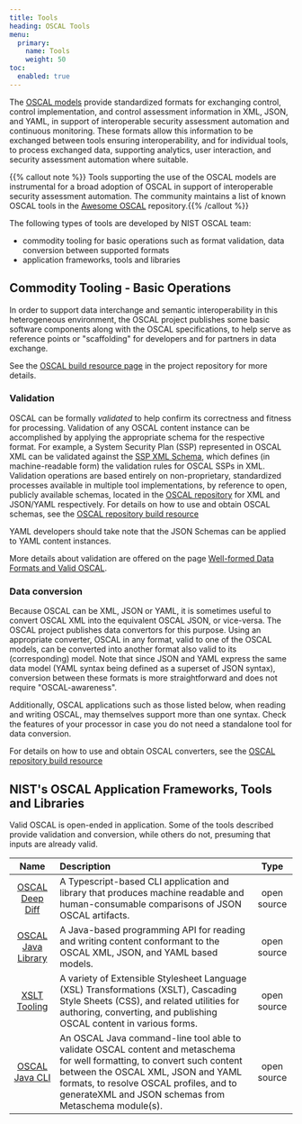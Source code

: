 ```yaml
---
title: Tools
heading: OSCAL Tools
menu:
  primary:
    name: Tools
    weight: 50
toc:
  enabled: true
---
```


The [OSCAL models](/concepts/layer/) provide standardized formats for exchanging control, control implementation, and control assessment information in XML, JSON, and YAML, in support of interoperable security assessment automation and continuous monitoring. These formats allow this information to be exchanged between tools ensuring interoperability, and for individual tools, to process exchanged data, supporting analytics, user interaction, and security assessment automation where suitable.

{{% callout note %}} Tools supporting the use of the OSCAL models are instrumental for a broad adoption of OSCAL in support of interoperable security assessment automation.  The community maintains a list of known OSCAL tools in the [Awesome OSCAL](https://github.com/oscal-club/awesome-oscal) repository.{{% /callout %}}

The following types of tools are developed by NIST OSCAL team:
- commodity tooling for basic operations such as format validation, data conversion between supported formats
- application frameworks, tools and libraries

## Commodity Tooling - Basic Operations

In order to support data interchange and semantic interoperability in this heterogeneous environment, the OSCAL project publishes some basic software components along with the OSCAL specifications, to help serve as reference points or "scaffolding" for developers and for partners in data exchange.

See the [OSCAL build resource page](https://github.com/usnistgov/OSCAL/blob/main/build/README.md) in the project repository for more details.

### Validation

OSCAL can be formally *validated* to help confirm its correctness and fitness for processing.
Validation of any OSCAL content instance can be accomplished by applying the appropriate schema for the respective format.
For example, a System Security Plan (SSP) represented in OSCAL XML can be validated against the [SSP XML Schema](https://pages.nist.gov/OSCAL-Reference/release-assets/latest/oscal_ssp_schema.xsd), which defines (in machine-readable form) the validation rules for OSCAL SSPs in XML.
Validation operations are based entirely on non-proprietary, standardized processes available in multiple tool implementations, by reference to open, publicly available schemas, located in the [OSCAL repository](https://github.com/usnistgov/OSCAL/) for XML and JSON/YAML respectively.
For details on how to use and obtain OSCAL schemas, see the [OSCAL repository build resource](https://github.com/usnistgov/OSCAL/blob/main/build/README.md#schemas)

YAML developers should take note that the JSON Schemas can be applied to YAML content instances.

More details about validation are offered on the page [Well-formed Data Formats and Valid OSCAL](https://pages.nist.gov/OSCAL/concepts/layer/validation/).

### Data conversion

Because OSCAL can be XML, JSON or YAML, it is sometimes useful to convert OSCAL XML into the equivalent OSCAL JSON, or vice-versa.  The OSCAL project publishes data convertors for this purpose. Using an appropriate converter, OSCAL in any format, valid to one of the OSCAL models, can be converted into another format also valid to its (corresponding) model. Note that since JSON and YAML express the same data model (YAML syntax being defined as a superset of JSON syntax), conversion between these formats is more straightforward and does not require "OSCAL-awareness".

Additionally, OSCAL applications such as those listed below, when reading and writing OSCAL, may themselves support more than one syntax. Check the features of your processor in case you do not need a standalone tool for data conversion.

For details on how to use and obtain OSCAL converters, see the [OSCAL repository build resource](https://github.com/usnistgov/OSCAL/blob/main/build/README.md#converters)
 
## NIST's OSCAL Application Frameworks, Tools and Libraries

Valid OSCAL is open-ended in application. Some of the tools described provide validation and conversion, while others do not, presuming that inputs are already valid.

|  Name |  Description | Type |
|:------:|:-------------|:----:|
| [OSCAL Deep Diff](https://github.com/usnistgov/oscal-deep-diff) | A Typescript-based CLI application and library that produces machine readable and human-consumable comparisons of JSON OSCAL artifacts. | open source |
| [OSCAL Java Library](https://github.com/usnistgov/liboscal-java) | A Java-based programming API for reading and writing content conformant to the OSCAL XML, JSON, and YAML based models. | open source |
| [XSLT Tooling](https://github.com/usnistgov/oscal-tools/tree/main/xslt) | A variety of Extensible Stylesheet Language (XSL) Transformations (XSLT), Cascading Style Sheets (CSS), and related utilities for authoring, converting, and publishing OSCAL content in various forms. | open source |
| [OSCAL Java CLI](https://github.com/usnistgov/oscal-cli) | An OSCAL Java command-line tool able to validate OSCAL content and metaschema for well formatting, to convert such content between the OSCAL XML, JSON and YAML formats, to resolve OSCAL profiles, and to generateXML and JSON schemas from Metaschema module(s). | open source |
